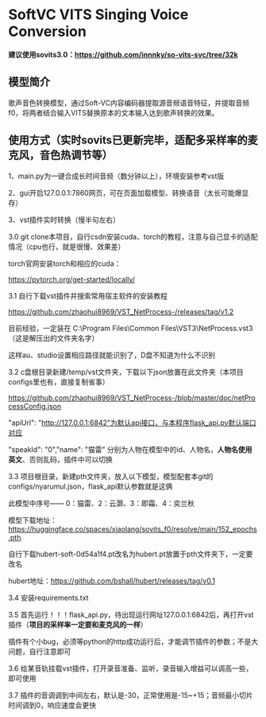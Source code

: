 # SoftVC VITS Singing Voice Conversion


**建议使用sovits3.0：https://github.com/innnky/so-vits-svc/tree/32k**

## 模型简介

歌声音色转换模型，通过Soft-VC内容编码器提取源音频语音特征，并提取音频f0，将两者结合输入VITS替换原本的文本输入达到歌声转换的效果。

## 使用方式（**实时sovits已更新完毕，适配多采样率的麦克风，音色热调节等**）

1、main.py为一键合成长时间音频（数分钟以上），环境安装参考vst版

2、gui开启127.0.0.1:7860网页，可在页面加载模型、转换语音（太长可能爆显存）

3、vst插件实时转换（慢半句左右）

3.0 git clone本项目，自行csdn安装cuda、torch的教程，注意与自己显卡的适配情况（cpu也行，就是很慢、效果差）

torch官网安装torch和相应的cuda：

https://pytorch.org/get-started/locally/

3.1 自行下载vst插件并搜索常用宿主软件的安装教程

https://github.com/zhaohui8969/VST_NetProcess-/releases/tag/v1.2

目前经验，一定装在  C:\Program Files\Common Files\VST3\NetProcess.vst3（这是解压出的文件夹名字）

这样au、studio设置相应路径就能识别了，D盘不知道为什么不识别

3.2 c盘根目录新建/temp/vst文件夹，下载以下json放置在此文件夹（本项目configs里也有，直接复制省事）

https://github.com/zhaohui8969/VST_NetProcess-/blob/master/doc/netProcessConfig.json

"apiUrl": "http://127.0.0.1:6842"为默认api接口，与本程序flask_api.py默认端口对应

"speakId": "0","name": "猫雷"   分别为人物在模型中的id、人物名，**人物名使用英文**、否则乱码，插件中可以切换

3.3 项目根目录，新建pth文件夹，放入以下模型，模型配套本git的configs/nyarumul.json，flask_api默认参数就是这俩

此模型中序号—— 0：猫雷、2：云灏、3：即霜、4：奕兰秋

模型下载地址：https://huggingface.co/spaces/xiaolang/sovits_f0/resolve/main/152_epochs.pth

自行下载hubert-soft-0d54a1f4.pt改名为hubert.pt放置于pth文件夹下，一定要改名

hubert地址：https://github.com/bshall/hubert/releases/tag/v0.1

3.4 安装requirements.txt

3.5 首先运行！！！flask_api.py，待出现运行网址127.0.0.1:6842后，再打开vst插件（**项目的采样率一定要和麦克风的一样**）

插件有个小bug，必须等python的http成功运行后，才能调节插件的参数；不是大问题，自行注意即可

3.6 给某音轨挂载vst插件，打开录音准备、监听，录音输入增益可以调高一些，即可使用

3.7 插件的音调调到中间左右，默认是-30，正常使用是-15~+15；音频最小切片时间调到0，响应速度会更快
